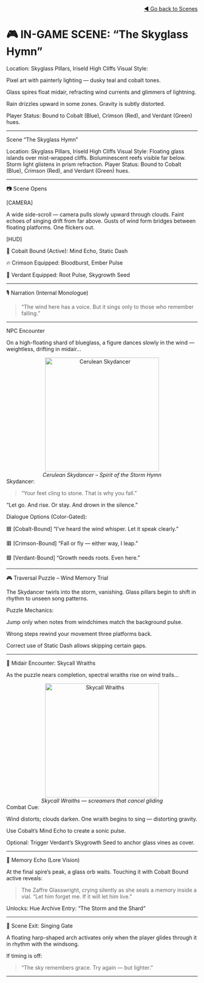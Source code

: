 
<div align="right">

[◄ Go back to Scenes](./scene-examples.md)

</div>

# 🎮 IN-GAME SCENE: “The Skyglass Hymn”

Location: Skyglass Pillars, Iriseld High Cliffs
Visual Style:

Pixel art with painterly lighting — dusky teal and cobalt tones.

Glass spires float midair, refracting wind currents and glimmers of lightning.

Rain drizzles upward in some zones. Gravity is subtly distorted.


Player Status: Bound to Cobalt (Blue), Crimson (Red), and Verdant (Green) hues.


---

Scene	“The Skyglass Hymn”

Location:	Skyglass Pillars, Iriseld High Cliffs
Visual Style:	Floating glass islands over mist-wrapped cliffs. Bioluminescent reefs visible far below. Storm light glistens in prism refraction.
Player Status:	Bound to Cobalt (Blue), Crimson (Red), and Verdant (Green) hues.



---

📷 Scene Opens

[CAMERA]

A wide side-scroll — camera pulls slowly upward through clouds.
Faint echoes of singing drift from far above.
Gusts of wind form bridges between floating platforms. One flickers out.

[HUD]

🌊 Cobalt Bound (Active): Mind Echo, Static Dash

🔥 Crimson Equipped: Bloodburst, Ember Pulse

🌿 Verdant Equipped: Root Pulse, Skygrowth Seed



---

🎙️ Narration (Internal Monologue)

> “The wind here has a voice.
But it sings only to those who remember falling.”




---

NPC Encounter

On a high-floating shard of blueglass, a figure dances slowly in the wind — weightless, drifting in midair...

<div align="center">
  <img src="../assets/npcs/cerulean-skydancer.png" alt="Cerulean Skydancer" width="300">  
  </br><i>Cerulean Skydancer – Spirit of the Storm Hymn</i></br>
</div>Skydancer:

> “Your feet cling to stone. That is why you fall.”

“Let go. And rise. Or stay. And drown in the silence.”



Dialogue Options (Color-Gated):

🟦 [Cobalt-Bound] “I’ve heard the wind whisper. Let it speak clearly.”

🟥 [Crimson-Bound] “Fall or fly — either way, I leap.”

🟩 [Verdant-Bound] “Growth needs roots. Even here.”



---

🎮 Traversal Puzzle – Wind Memory Trial

The Skydancer twirls into the storm, vanishing.
Glass pillars begin to shift in rhythm to unseen song patterns.

Puzzle Mechanics:

Jump only when notes from windchimes match the background pulse.

Wrong steps rewind your movement three platforms back.

Correct use of Static Dash allows skipping certain gaps.



---

👹 Midair Encounter: Skycall Wraiths

As the puzzle nears completion, spectral wraiths rise on wind trails...

<div align="center">
  <img src="../assets/enemies/skycall-wraiths.png" alt="Skycall Wraiths" width="300">  
  </br><i>Skycall Wraiths — screamers that cancel gliding</i></br>
</div>Combat Cue:

Wind distorts; clouds darken. One wraith begins to sing — distorting gravity.

Use Cobalt’s Mind Echo to create a sonic pulse.

Optional: Trigger Verdant’s Skygrowth Seed to anchor glass vines as cover.



---

🧠 Memory Echo (Lore Vision)

At the final spire’s peak, a glass orb waits. Touching it with Cobalt Bound active reveals:

> The Zaffre Glasswright, crying silently as she seals a memory inside a vial.
“Let him forget me. If it will let him live.”



Unlocks: Hue Archive Entry: “The Storm and the Shard”


---

🚪 Scene Exit: Singing Gate

A floating harp-shaped arch activates only when the player glides through it in rhythm with the windsong.

If timing is off:

> “The sky remembers grace. Try again — but lighter.”




---



